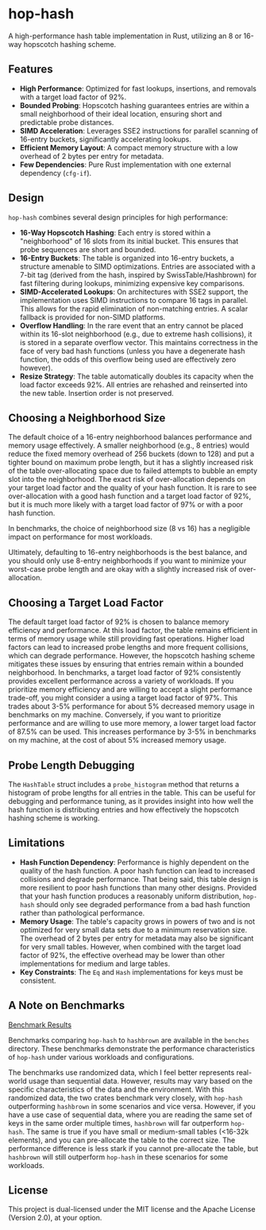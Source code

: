 # hop-hash

A high-performance hash table implementation in Rust, utilizing an 8 or 16-way hopscotch hashing scheme.

## Features

- **High Performance**: Optimized for fast lookups, insertions, and removals with a target load
  factor of 92%.
- **Bounded Probing**: Hopscotch hashing guarantees entries are within a small neighborhood of their
  ideal location, ensuring short and predictable probe distances.
- **SIMD Acceleration**: Leverages SSE2 instructions for parallel scanning of 16-entry buckets,
  significantly accelerating lookups.
- **Efficient Memory Layout**: A compact memory structure with a low overhead of 2 bytes per entry
  for metadata.
- **Few Dependencies**: Pure Rust implementation with one external dependency (`cfg-if`).

## Design

`hop-hash` combines several design principles for high performance:

- **16-Way Hopscotch Hashing**: Each entry is stored within a "neighborhood" of 16 slots from its
  initial bucket. This ensures that probe sequences are short and bounded.
- **16-Entry Buckets**: The table is organized into 16-entry buckets, a structure amenable to SIMD
  optimizations. Entries are associated with a 7-bit tag (derived from the hash, inspired by
  SwissTable/Hashbrown) for fast filtering during lookups, minimizing expensive key comparisons.
- **SIMD-Accelerated Lookups**: On architectures with SSE2 support, the implementation uses SIMD
  instructions to compare 16 tags in parallel. This allows for the rapid elimination of non-matching
  entries. A scalar fallback is provided for non-SIMD platforms.
- **Overflow Handling**: In the rare event that an entry cannot be placed within its 16-slot
  neighborhood (e.g., due to extreme hash collisions), it is stored in a separate overflow vector.
  This maintains correctness in the face of very bad hash functions (unless you have a degenerate
  hash function, the odds of this overflow being used are effectively zero however).
- **Resize Strategy**: The table automatically doubles its capacity when the load factor exceeds
  92%. All entries are rehashed and reinserted into the new table. Insertion order is not preserved.

## Choosing a Neighborhood Size
The default choice of a 16-entry neighborhood balances performance and memory usage effectively. A
smaller neighborhood (e.g., 8 entries) would reduce the fixed memory overhead of 256 buckets (down
to 128) and put a tighter bound on maximum probe length, but it has a slightly increased risk of the
table over-allocating space due to failed attempts to bubble an empty slot into the neighborhood.
The exact risk of over-allocation depends on your target load factor and the quality of your hash
function. It is rare to see over-allocation with a good hash function and a target load factor of
92%, but it is much more likely with a target load factor of 97% or with a poor hash function.

In benchmarks, the choice of neighborhood size (8 vs 16) has a negligible impact on performance for
most workloads.

Ultimately, defaulting to 16-entry neighborhoods is the best balance, and you should only use
8-entry neighborhoods if you want to minimize your worst-case probe length and are okay with a
slightly increased risk of over-allocation.

## Choosing a Target Load Factor
The default target load factor of 92% is chosen to balance memory efficiency and performance. At
this load factor, the table remains efficient in terms of memory usage while still providing fast
operations. Higher load factors can lead to increased probe lengths and more frequent collisions,
which can degrade performance. However, the hopscotch hashing scheme mitigates these issues by
ensuring that entries remain within a bounded neighborhood. In benchmarks, a target load factor of
92% consistently provides excellent performance across a variety of workloads. If you prioritize
memory efficiency and are willing to accept a slight performance trade-off, you might consider a
using a target load factor of 97%. This trades about 3-5% performance for about 5% decreased memory
usage in benchmarks on my machine. Conversely, if you want to prioritize performance and are willing
to use more memory, a lower target load factor of 87.5% can be used. This increases performance
by 3-5% in benchmarks on my machine, at the cost of about 5% increased memory usage.

## Probe Length Debugging
The `HashTable` struct includes a `probe_histogram` method that returns a histogram of probe lengths for
all entries in the table. This can be useful for debugging and performance tuning, as it provides
insight into how well the hash function is distributing entries and how effectively the hopscotch
hashing scheme is working.

## Limitations

- **Hash Function Dependency**: Performance is highly dependent on the quality of the hash function.
  A poor hash function can lead to increased collisions and degrade performance. That being said,
  this table design is more resilient to poor hash functions than many other designs. Provided that
  your hash function produces a reasonably uniform distribution, `hop-hash` should only see degraded
  performance from a bad hash function rather than pathological performance.
- **Memory Usage**: The table's capacity grows in powers of two and is not optimized for very small
  data sets due to a minimum reservation size. The overhead of 2 bytes per entry for metadata may
  also be significant for very small tables. However, when combined with the target load factor of
  92%, the effective overhead may be lower than other implementations for medium and large tables.
- **Key Constraints**: The `Eq` and `Hash` implementations for keys must be consistent.

## A Note on Benchmarks

[Benchmark Results](benches/README.md)

Benchmarks comparing `hop-hash` to `hashbrown` are available in the `benches` directory. These
benchmarks demonstrate the performance characteristics of `hop-hash` under various workloads and
configurations.

The benchmarks use randomized data, which I feel better represents real-world usage than sequential
data. However, results may vary based on the specific characteristics of the data and the
environment. With this randomized data, the two crates benchmark very closely, with `hop-hash`
outperforming `hashbrown` in some scenarios and vice versa. However, if you have a use case of
sequential data, where you are reading the same set of keys in the same order multiple times,
`hashbrown` will far outperform `hop-hash`. The same is true if you have small or medium-small
tables (<16-32k elements), and you can pre-allocate the table to the correct size. The performance
difference is less stark if you cannot pre-allocate the table, but `hashbrown` will still outperform
`hop-hash` in these scenarios for some workloads.

## License

This project is dual-licensed under the MIT license and the Apache License (Version 2.0), at your option.